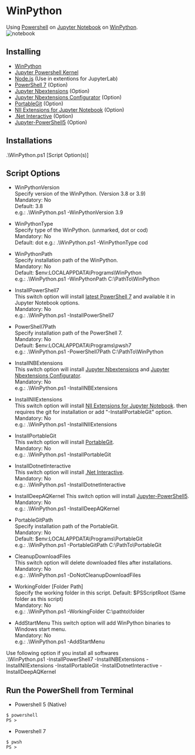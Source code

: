 # WinPython
Using [Powershell](https://github.com/PowerShell/PowerShell) on [Jupyter Notebook](https://jupyter.org/) on [WinPython](https://winpython.github.io/).  
![notebook](https://user-images.githubusercontent.com/20841864/93240613-4ebc5100-f7bf-11ea-9ff5-586a28ab5492.png)

## Installing
- [WinPython](https://winpython.github.io/)
- [Jupyter Powershell Kernel](https://github.com/vors/jupyter-powershell)
- [Node.js](https://nodejs.org/) (Use in extentions for JupyterLab)
- [PowerShell 7](https://github.com/PowerShell/PowerShell) (Option)
- [Jupyter Nbextensions](https://github.com/ipython-contrib/jupyter_contrib_nbextensions) (Option)
- [Jupyter Nbextensions Configurator](https://github.com/Jupyter-contrib/jupyter_nbextensions_configurator) (Option)
- [PortableGit](https://github.com/git-for-windows/git) (Option)
- [NII Extensions for Jupyter Notebook](https://github.com/NII-cloud-operation) (Option)
- [.Net Interactive](https://github.com/dotnet/interactive) (Option)
- [Jupyter-PowerShell5](https://github.com/DeepAQ/Jupyter-PowerShell5) (Option)

## Installations
.\WinPython.ps1 [Script Option(s)]
## Script Options
- WinPythonVersion  
Specify version of the WinPython. (Version 3.8 or 3.9)  
Mandatory: No  
Default: 3.8  
e.g.: .\WinPython.ps1 -WinPythonVersion 3.9

- WinPythonType  
Specify type of the WinPython. (unmarked, dot or cod)  
Mandatory: No  
Default: dot 
e.g.: .\WinPython.ps1 -WinPythonType cod

- WinPythonPath  
Specify installation path of the WinPython.  
Mandatory: No  
Default: $env:LOCALAPPDATA\Programs\WinPython  
e.g.: .\WinPython.ps1 -WinPythonPath C:\PathTo\WinPython

- InstallPowerShell7  
This switch option will install [latest PowerShell 7](https://github.com/PowerShell/PowerShell/releases/latest) and available it in Jupyter Notebook options.  
Mandatory: No  
e.g.: .\WinPython.ps1 -InstallPowerShell7

- PowerShell7Path  
Specify installation path of the PowerShell 7.  
Mandatory: No  
Default: $env:LOCALAPPDATA\Programs\pwsh7  
e.g.: .\WinPython.ps1 -PowerShell7Path C:\PathTo\WinPython

- InstallNBExtensions  
This switch option will install [Jupyter Nbextensions](https://github.com/ipython-contrib/jupyter_contrib_nbextensions) and [Jupyter Nbextensions Configurator](https://github.com/Jupyter-contrib/jupyter_nbextensions_configurator).  
Mandatory: No  
e.g.: .\WinPython.ps1 -InstallNBExtensions

- InstallNIIExtensions  
This switch option will install [NII Extensions for Jupyter Notebook](https://github.com/NII-cloud-operation). then requires the git for installation or add "-InstallPortableGit" option.  
Mandatory: No  
e.g.: .\WinPython.ps1 -InstallNIIExtensions

- InstallPortableGit  
This switch option will install [PortableGit](https://github.com/git-for-windows/git).  
Mandatory: No  
e.g.: .\WinPython.ps1 -InstallPortableGit

- InstallDotnetInteractive  
This switch option will install [.Net Interactive](https://github.com/dotnet/interactive).  
Mandatory: No  
e.g.: .\WinPython.ps1 -InstallDotnetInteractive

- InstallDeepAQKernel
This switch option will install [Jupyter-PowerShell5](https://github.com/DeepAQ/Jupyter-PowerShell5).  
Mandatory: No  
e.g.: .\WinPython.ps1 -InstallDeepAQKernel

- PortableGitPath  
Specify installation path of the PortableGit.  
Mandatory: No  
Default: $env:LOCALAPPDATA\Programs\PortableGit  
e.g.: .\WinPython.ps1 -PortableGitPath C:\PathTo\PortableGit

- CleanupDownloadFiles  
This switch option will delete downloaded files after installations.  
Mandatory: No  
e.g.: .\WinPython.ps1 -DoNotCleanupDownloadFiles

- WorkingFolder [Folder Path]  
Specify the working folder in this script.
Default: $PSScriptRoot (Same folder as this script)  
Mandatory: No  
e.g.: .\WinPython.ps1 -WorkingFolder C:\pathto\folder

- AddStartMenu
This switch option will add WinPython binaries to Windows start menu.  
Mandatory: No  
e.g.: .\WinPython.ps1 -AddStartMenu

Use following option if you install all softwares  
.\WinPython.ps1 -InstallPowerShell7 -InstallNBExtensions -InstallNIIExtensions -InstallPortableGit -InstallDotnetInteractive -InstallDeepAQKernel

## Run the PowerShell from Terminal
- Powershell 5 (Native)
```
$ powershell
PS >
```
- Powershell 7
```
$ pwsh
PS >
```
